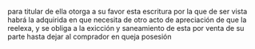 para titular de ella otorga a su favor esta escritura por la que de ser vista habrá la adquirida en que necesita de otro acto de apreciación de que la reelexa, y se obliga a la exicción y saneamiento de esta por venta de su parte hasta dejar al comprador en queja posesión